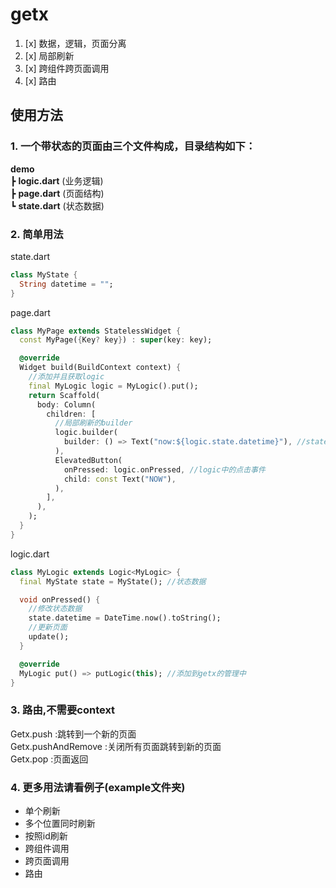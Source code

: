 # getx

1. [x] 数据，逻辑，页面分离
2. [x] 局部刷新
3. [x] 跨组件跨页面调用
4. [x] 路由

## 使用方法

### 1. 一个带状态的页面由三个文件构成，目录结构如下：

**demo**  
┣  **logic.dart** (业务逻辑)  
┣  **page.dart** (页面结构)  
┗  **state.dart** (状态数据)

### 2. 简单用法

state.dart

```dart
class MyState {
  String datetime = "";
}
```

page.dart

```dart
class MyPage extends StatelessWidget {
  const MyPage({Key? key}) : super(key: key);

  @override
  Widget build(BuildContext context) {
    //添加并且获取logic
    final MyLogic logic = MyLogic().put();
    return Scaffold(
      body: Column(
        children: [
          //局部刷新的builder
          logic.builder(
            builder: () => Text("now:${logic.state.datetime}"), //state中的状态数据
          ),
          ElevatedButton(
            onPressed: logic.onPressed, //logic中的点击事件
            child: const Text("NOW"),
          ),
        ],
      ),
    );
  }
}
```

logic.dart

```dart
class MyLogic extends Logic<MyLogic> {
  final MyState state = MyState(); //状态数据

  void onPressed() {
    //修改状态数据
    state.datetime = DateTime.now().toString();
    //更新页面
    update();
  }

  @override
  MyLogic put() => putLogic(this); //添加到getx的管理中
}
```

### 3. 路由,不需要context

Getx.push :跳转到一个新的页面  
Getx.pushAndRemove :关闭所有页面跳转到新的页面  
Getx.pop :页面返回

### 4. 更多用法请看例子(example文件夹)

* 单个刷新
* 多个位置同时刷新
* 按照id刷新
* 跨组件调用
* 跨页面调用
* 路由